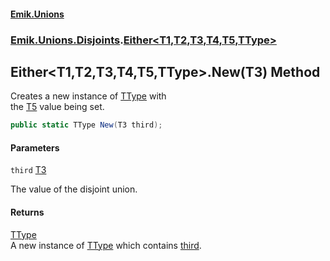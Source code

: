 #### [Emik.Unions](index.md 'index')
### [Emik.Unions.Disjoints](Emik.Unions.Disjoints.md 'Emik.Unions.Disjoints').[Either&lt;T1,T2,T3,T4,T5,TType&gt;](Either_T1,T2,T3,T4,T5,TType_.md 'Emik.Unions.Disjoints.Either<T1,T2,T3,T4,T5,TType>')

## Either<T1,T2,T3,T4,T5,TType>.New(T3) Method

Creates a new instance of [TType](Either_T1,T2,T3,T4,T5,TType_.md#Emik.Unions.Disjoints.Either_T1,T2,T3,T4,T5,TType_.TType 'Emik.Unions.Disjoints.Either<T1,T2,T3,T4,T5,TType>.TType') with  
the [T5](Either_T1,T2,T3,T4,T5,TType_.md#Emik.Unions.Disjoints.Either_T1,T2,T3,T4,T5,TType_.T5 'Emik.Unions.Disjoints.Either<T1,T2,T3,T4,T5,TType>.T5') value being set.

```csharp
public static TType New(T3 third);
```
#### Parameters

<a name='Emik.Unions.Disjoints.Either_T1,T2,T3,T4,T5,TType_.New(T3).third'></a>

`third` [T3](Either_T1,T2,T3,T4,T5,TType_.md#Emik.Unions.Disjoints.Either_T1,T2,T3,T4,T5,TType_.T3 'Emik.Unions.Disjoints.Either<T1,T2,T3,T4,T5,TType>.T3')

The value of the disjoint union.

#### Returns
[TType](Either_T1,T2,T3,T4,T5,TType_.md#Emik.Unions.Disjoints.Either_T1,T2,T3,T4,T5,TType_.TType 'Emik.Unions.Disjoints.Either<T1,T2,T3,T4,T5,TType>.TType')  
A new instance of [TType](Either_T1,T2,T3,T4,T5,TType_.md#Emik.Unions.Disjoints.Either_T1,T2,T3,T4,T5,TType_.TType 'Emik.Unions.Disjoints.Either<T1,T2,T3,T4,T5,TType>.TType') which contains [third](Either_T1,T2,T3,T4,T5,TType_.New(T3).md#Emik.Unions.Disjoints.Either_T1,T2,T3,T4,T5,TType_.New(T3).third 'Emik.Unions.Disjoints.Either<T1,T2,T3,T4,T5,TType>.New(T3).third').